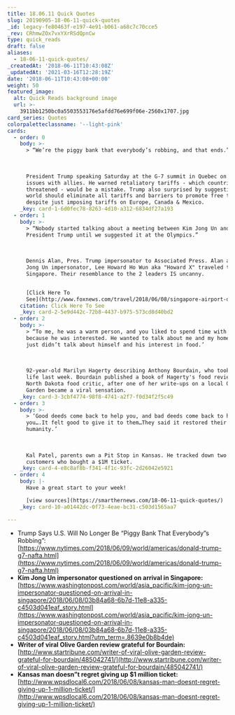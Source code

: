 ```yaml
---
title: 18.06.11 Quick Quotes
slug: 20190905-18-06-11-quick-quotes
_id: legacy-fe80463f-e197-4e91-b061-a68c7c70cce5
_rev: CRhmwZOx7vxYXrRSdQpnCw
type: quick_reads
draft: false
aliases:
  - 18-06-11-quick-quotes/
_createdAt: '2018-06-11T10:43:08Z'
_updatedAt: '2021-03-16T12:28:19Z'
date: '2018-06-11T10:43:08+00:00'
weight: 50
featured_image:
  alt: Quick Reads background image
  url: >-
    3911bb1250bc0a5503553176e5afdd76e699f06e-2560x1707.jpg
card_series: Quotes
colorpaletteclassname: '--light-pink'
cards:
  - order: 0
    body: >-
      > “We’re the piggy bank that everybody’s robbing, and that ends.”  
        
        
        
      President Trump speaking Saturday at the G-7 summit in Quebec on trade
      issues with allies. He warned retaliatory tariffs - which countries
      threatened - would be a mistake. Trump also surprised by suggesting the
      world should eliminate all tariffs and barriers to promote free trade,
      despite just imposing tariffs on Europe, Canada & Mexico.
    _key: card-1-6d0fec78-8263-4d10-a312-6834df27a193
  - order: 1
    body: >-
      > “Nobody started talking about a meeting between Kim Jong Un and
      President Trump until we suggested it at the Olympics.”  
        
        
        
      Dennis Alan, Pres. Trump impersonator to Associated Press. Alan and Kim
      Jong Un impersonator, Lee Howard Ho Wun aka "Howard X" traveled to
      Singapore. Their resemblance to the 2 leaders IS uncanny.


      [Click Here To
      See](http://www.foxnews.com/travel/2018/06/08/singapore-airport-detains-kim-jong-un-impersonator-on-arrival.html)
    citation: Click Here To See
    _key: card-2-5e9d442c-72b8-4437-b975-573cd8d40bd2
  - order: 2
    body: >-
      > “To me, he was a warm person, and you liked to spend time with him
      because he was interested. He wanted to talk about me and my home … he
      just didn’t talk about himself and his interest in food.’  
        
        
        
      92-year-old Marilyn Hagerty describing Anthony Bourdain, who took his own
      life last week. Bourdain published a book of Hagerty's food reviews as a
      North Dakota food critic, after one of her write-ups on a local Olive
      Garden became a viral sensation.
    _key: card-3-3cbf4774-98f8-4741-a2f7-f0d34f2f5c49
  - order: 3
    body: >-
      > ‘Good deeds come back to help you, and bad deeds come back to haunt
      you….It felt good to give it to them…They said it restored their faith in
      humanity.’  
        
        
        
      Kal Patel, parents own a Pit Stop in Kansas. He tracked down two long-time
      customers who bought a $1M ticket.
    _key: card-4-e8c8af8b-f341-4f1c-93fc-2d26042e5921
  - order: 4
    body: |-
      Have a great start to your week!

      [view sources](https://smarthernews.com/18-06-11-quick-quotes/)
    _key: card-10-a01442dc-0f73-4eae-bc31-c503d1565aa7

---
```

* Trump Says U.S. Will No Longer Be “Piggy Bank That Everybody”s Robbing”:  
[https://www.nytimes.com/2018/06/09/world/americas/donald-trump-g7-nafta.html](https://www.nytimes.com/2018/06/09/world/americas/donald-trump-g7-nafta.html)
* **Kim Jong Un impersonator questioned on arrival in Singapore:**  
[https://www.washingtonpost.com/world/asia_pacific/kim-jong-un-impersonator-questioned-on-arrival-in-singapore/2018/06/08/03b84a68-6b7d-11e8-a335-c4503d041eaf_story.html](https://www.washingtonpost.com/world/asia_pacific/kim-jong-un-impersonator-questioned-on-arrival-in-singapore/2018/06/08/03b84a68-6b7d-11e8-a335-c4503d041eaf_story.html?utm_term=.8639e0b8b4de)
* **Writer of viral Olive Garden review grateful for Bourdain:**  
[http://www.startribune.com/writer-of-viral-olive-garden-review-grateful-for-bourdain/485042741/](http://www.startribune.com/writer-of-viral-olive-garden-review-grateful-for-bourdain/485042741/)
* **Kansas man doesn”t regret giving up $1 million ticket:**  
[http://www.wpsdlocal6.com/2018/06/08/kansas-man-doesnt-regret-giving-up-1-million-ticket/](http://www.wpsdlocal6.com/2018/06/08/kansas-man-doesnt-regret-giving-up-1-million-ticket/)